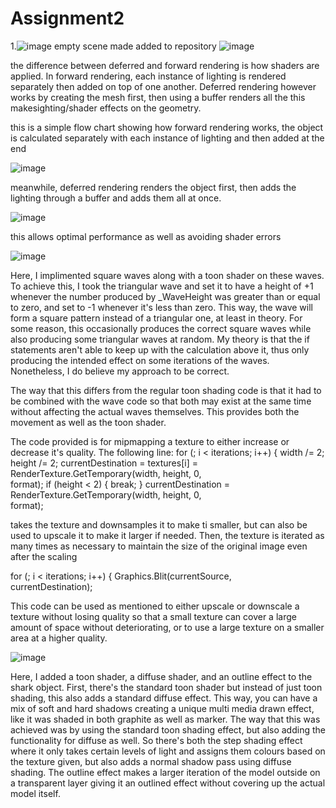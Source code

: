 # Assignment2
1.![image](https://user-images.githubusercontent.com/98484257/228286682-93e6cad2-8717-4f48-9c9d-29d3cccf6233.png)
empty scene made
added to repository 
![image](https://user-images.githubusercontent.com/98484257/228289187-d3f3f76d-0d37-4cb6-a886-5176245441ae.png)

the difference between deferred and forward rendering is how shaders are applied. In forward rendering, each instance of lighting is rendered separately then added on top of one another. Deferred rendering however works by creating the mesh first, then using a buffer renders all the this makesighting/shader effects on the geometry. 

this is a simple flow chart showing how forward rendering works, the object is calculated separately with each instance of lighting and then added at the end

![image](https://user-images.githubusercontent.com/98484257/228292165-773d9d0c-c935-4927-ae5d-b606e82aaf3c.png)

meanwhile, deferred rendering renders the object first, then adds the lighting through a buffer and adds them all at once. 

![image](https://user-images.githubusercontent.com/98484257/228292761-e92831ce-5919-4db3-8861-ffe047e38dff.png)

this allows optimal performance as well as avoiding shader errors

![image](https://user-images.githubusercontent.com/98484257/228589192-488d4ea2-d959-4b7e-9de3-0b99bfe0f2e2.png)

Here, I implimented square waves along with a toon shader on these waves. To achieve this, I took the triangular wave and set it to have a height of +1 whenever the number produced by _WaveHeight was greater than or equal to zero, and set to -1 whenever it's less than zero. This way, the wave will form a square pattern instead of a triangular one, at least in theory. For some reason, this occasionally produces the correct square waves while also producing some triangular waves at random. My theory is that the if statements aren't able to keep up with the calculation above it, thus only producing the intended effect on some iterations of the waves. Nonetheless, I do believe my approach to be correct. 

The way that this differs from the regular toon shading code is that it had to be combined with the wave code so that both may exist at the same time without affecting the actual waves themselves. This provides both the movement as well as the toon shader. 



The code provided is for mipmapping a texture to either increase or decrease it's quality. The following line:
for (; i < iterations; i++) { 
width /= 2; 
height /= 2; 
currentDestination = textures[i] = 
RenderTexture.GetTemporary(width, height, 0,  
format); 
if (height < 2) { 
break; 
} 
currentDestination = 
RenderTexture.GetTemporary(width, height, 0,  
format); 

takes the texture and downsamples it to make ti smaller, but can also be used to upscale it to make it larger if needed. Then, the texture is iterated as many times as necessary to maintain the size of the original image even after the scaling 

for (; i < iterations; i++) { 
Graphics.Blit(currentSource,  
currentDestination); 


This code can be used as mentioned to either upscale or downscale a texture without losing quality so that a small texture can cover a large amount of space without deteriorating, or to use a large texture on a smaller area at a higher quality.


![image](https://user-images.githubusercontent.com/98484257/228594673-b298c84c-a04a-480d-a869-e17f2695fc5a.png)

Here, I added a toon shader, a diffuse shader, and an outline effect to the shark object. First, there's the standard toon shader but instead of just toon shading, this also adds a standard diffuse effect. This way, you can have a mix of soft and hard shadows creating a unique multi media drawn effect, like it was shaded in both graphite as well as marker. The way that this was achieved was by using the standard toon shading effect, but also adding the functionality for diffuse as well. So there's both the step shading effect where it only takes certain levels of light and assigns them colours based on the texture given, but also adds a normal shadow pass using diffuse shading. The outline effect makes a larger iteration of the model outside on a transparent layer giving it an outlined effect without covering up the actual model itself. 

